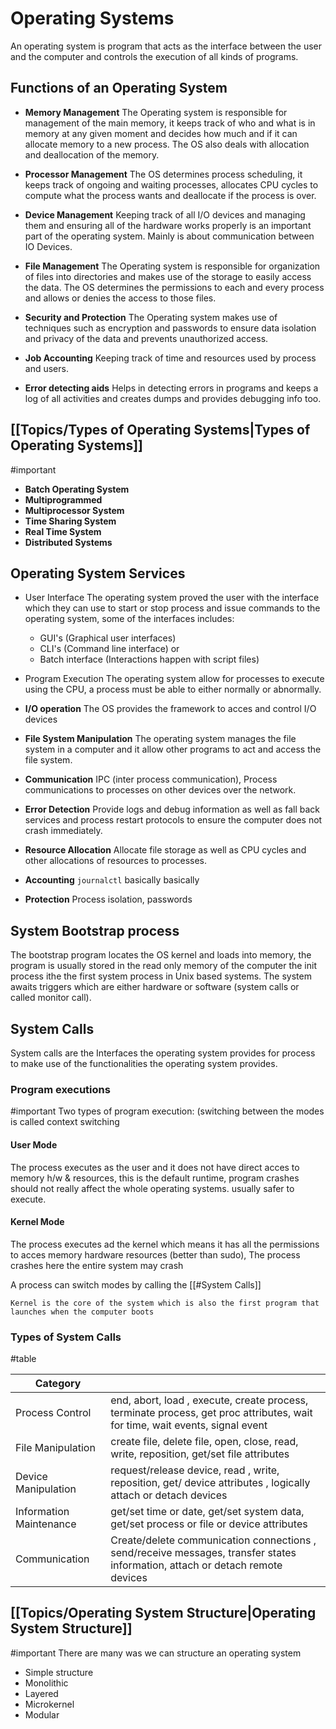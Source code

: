 # Operating Systems
An operating system is program that acts as the interface between the user and the computer and controls the execution of all kinds of programs.

## Functions of an Operating System
-  **Memory Management**
	The Operating system is responsible for management of the main memory, it keeps track of who and what is in memory at any given moment and decides how much and if it can allocate memory to a new process. The OS also deals with allocation and deallocation of the memory.

-  **Processor Management**
	The OS determines process scheduling, it keeps track of ongoing and waiting processes, allocates CPU cycles to compute what the process wants and deallocate if the process is over.

-  **Device Management**
	Keeping track of all I/O devices and managing them and ensuring all of the hardware works properly is an important part of the operating system. Mainly is about communication between IO Devices. 

-  **File Management**
	The Operating system is responsible for organization of files into directories and makes use of the storage to easily access the data. The OS determines the permissions to each and every process and allows or denies the access to those files.

-  **Security and Protection**
	The Operating system makes use of techniques such as encryption and passwords to ensure data isolation and privacy of the data and prevents unauthorized access.

-  **Job Accounting**
	Keeping track of time and resources used by process and users.

-  **Error detecting aids**
	Helps in detecting errors in programs and keeps a log of all activities and creates dumps and provides debugging info too.

## [[Topics/Types of Operating Systems|Types of Operating Systems]]
#important 
-  **Batch Operating System**
-  **Multiprogrammed** 
-  **Multiprocessor System**
-  **Time Sharing System**
-  **Real Time System**
-  **Distributed Systems**

## Operating System Services
- User Interface
	The operating system proved the user with the interface which they can use to start or stop process and issue commands to the operating system, some of the interfaces includes:
	- GUI's (Graphical user interfaces) 
	- CLI's (Command line interface) or 
	- Batch interface (Interactions happen with script files)

-  Program Execution
	The operating system allow for processes to execute using the CPU, a process must be able to either normally or abnormally.

-  **I/O operation**
	The OS provides the framework to acces and control I/O devices  

- **File System Manipulation**
	The operating system manages the file system in a computer and it allow other programs to act and access the file system.

- **Communication** 
	IPC (inter process communication), Process communications to processes on other devices over the network.

- **Error Detection**
	Provide logs and debug information as well as fall back services and process restart protocols to ensure the computer does not crash immediately.

- **Resource Allocation**
	Allocate file storage as well as CPU cycles and other allocations of resources to processes.

- **Accounting**
	` journalctl ` basically basically 

- **Protection**
	Process isolation, passwords 

## System Bootstrap process
The bootstrap program locates the OS kernel and loads into memory, the program is  usually stored in the read only memory of the computer
the init process ithe the first system process in Unix based systems.
The system awaits triggers which are either hardware or software (system calls or called monitor call). 

## System Calls
System calls are the Interfaces the operating system provides for process to make use of the functionalities the operating system provides.

### Program executions
#important
Two types of program execution: (switching between the modes is called context switching

#### User Mode 
The process executes as the user and it does not have direct acces to memory h/w & resources, this is the default runtime, program crashes should not really affect the whole operating systems. usually safer to execute.

#### Kernel Mode
The process executes ad the kernel which means it has all the permissions to acces memory hardware resources (better than sudo), The process crashes here the entire system may crash

A process can switch modes by calling the [[#System Calls]]

```
Kernel is the core of the system which is also the first program that launches when the computer boots
```

### Types of System Calls
#table

| Category                |                                                                                                                               |
| ----------------------- | ----------------------------------------------------------------------------------------------------------------------------- |
| Process Control         | end, abort, load , execute, create process, terminate process, get proc attributes, wait for time, wait events, signal event  |
| File Manipulation       | create file, delete file, open, close, read, write, reposition, get/set file attributes                                       |
| Device Manipulation     | request/release device, read , write, reposition, get/ device attributes , logically attach or detach devices                 |
| Information Maintenance | get/set time or date, get/set system data, get/set process or file or device attributes                                       |
| Communication           | Create/delete communication connections , send/receive messages, transfer states information, attach or detach remote devices |

## [[Topics/Operating System Structure|Operating System Structure]]
#important 
There are many was we can structure an operating system
-  Simple structure
-  Monolithic
-  Layered
-  Microkernel
-  Modular